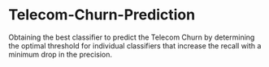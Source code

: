 # Telecom-Churn-Prediction
Obtaining the best classifier to predict the Telecom Churn by determining the optimal threshold for individual classifiers that increase the recall with a minimum drop in the precision.
